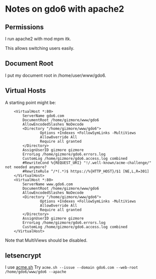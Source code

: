 # Notes on gdo6 with apache2

## Permissions

I run apache2 with mod mpm itk.

This allows switching users easily.


## Document Root

I put my document root in /home/user/www/gdo6.


## Virtual Hosts

A starting point might be:

```
    <VirtualHost *:80>
        ServerName gdo6.com
        DocumentRoot /home/gizmore/www/gdo6
        AllowEncodedSlashes NoDecode
        <Directory "/home/gizmore/www/gdo6">
                Options +Indexes +FollowSymLinks -MultiViews
                AllowOverride All
                Require all granted
        </Directory>
        AssignUserID gizmore gizmore
        ErrorLog /home/gizmore/gdo6.errors.log
        CustomLog /home/gizmore/gdo6.access.log combined
        #RewriteCond %{REQUEST_URI} "!/.well-known/acme-challenge/" not needed anymore?
        #RewriteRule ^/*(.*)$ https://%{HTTP_HOST}/$1 [NE,L,R=301]
    </VirtualHost>
    <VirtualHost *:80>
        ServerName www.gdo6.com
        DocumentRoot /home/gizmore/www/gdo6
        AllowEncodedSlashes NoDecode
        <Directory "/home/gizmore/www/gdo6">
                Options +Indexes +FollowSymLinks -MultiViews
                AllowOverride All
                Require all granted
        </Directory>
        AssignUserID gizmore gizmore
        ErrorLog /home/gizmore/gdo6.errors.log
        CustomLog /home/gizmore/gdo6.access.log combined
    </VirtualHost>
```

Note that MultiViews should be disabled.


## letsencrypt

I use [acme.sh](https://github.com/acmesh-official/acme.sh)
Try `acme.sh --issue --domain gdo6.com --web-root /home/gdo6/www/gdo6 --apache`
